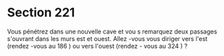 # Section 221

Vous pénétrez dans une nouvelle cave et vou s remarquez deux
passages s'ouvrant dans les murs est et ouest. Allez -vous vous
diriger vers l'est (rendez -vous au 186 ) ou vers l'ouest (rendez -
vous au 324 ) ?